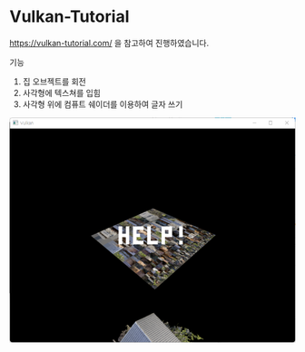 # Vulkan-Tutorial

https://vulkan-tutorial.com/ 을 참고하여 진행하였습니다.

기능
1. 집 오브젝트를 회전
2. 사각형에 텍스쳐를 입힘
3. 사각형 위에 컴퓨트 쉐이더를 이용하여 글자 쓰기

![Vulkan_Tutorial_Image](./Vulkan_Tutorial_Image.png)